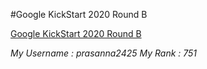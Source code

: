 #Google KickStart 2020 Round B

[Google KickStart 2020 Round B](https://codingcompetitions.withgoogle.com/kickstart/round/000000000019ffc8)

*My Username : prasanna2425*
*My Rank : 751*
